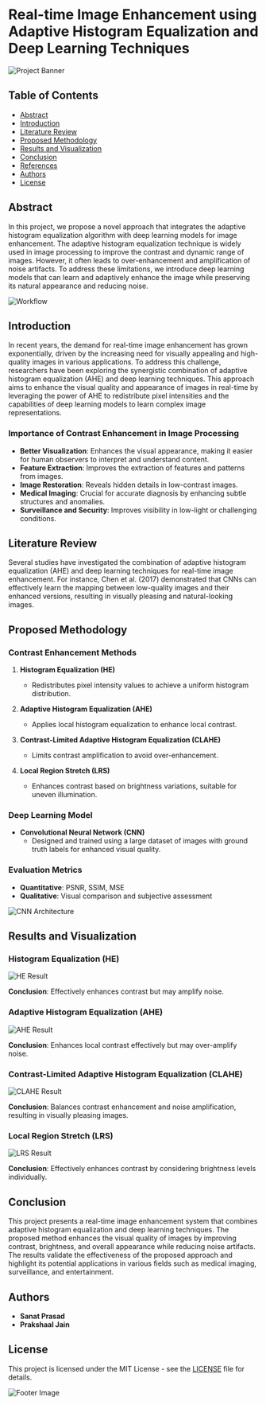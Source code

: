 
# Real-time Image Enhancement using Adaptive Histogram Equalization and Deep Learning Techniques

![Project Banner](path/to/banner/image.jpg)

## Table of Contents

- [Abstract](#abstract)
- [Introduction](#introduction)
- [Literature Review](#literature-review)
- [Proposed Methodology](#proposed-methodology)
- [Results and Visualization](#results-and-visualization)
- [Conclusion](#conclusion)
- [References](#references)
- [Authors](#authors)
- [License](#license)

## Abstract

In this project, we propose a novel approach that integrates the adaptive histogram equalization algorithm with deep learning models for image enhancement. The adaptive histogram equalization technique is widely used in image processing to improve the contrast and dynamic range of images. However, it often leads to over-enhancement and amplification of noise artifacts. To address these limitations, we introduce deep learning models that can learn and adaptively enhance the image while preserving its natural appearance and reducing noise.

![Workflow](path/to/workflow/image.jpg)

## Introduction

In recent years, the demand for real-time image enhancement has grown exponentially, driven by the increasing need for visually appealing and high-quality images in various applications. To address this challenge, researchers have been exploring the synergistic combination of adaptive histogram equalization (AHE) and deep learning techniques. This approach aims to enhance the visual quality and appearance of images in real-time by leveraging the power of AHE to redistribute pixel intensities and the capabilities of deep learning models to learn complex image representations.

### Importance of Contrast Enhancement in Image Processing

- **Better Visualization**: Enhances the visual appearance, making it easier for human observers to interpret and understand content.
- **Feature Extraction**: Improves the extraction of features and patterns from images.
- **Image Restoration**: Reveals hidden details in low-contrast images.
- **Medical Imaging**: Crucial for accurate diagnosis by enhancing subtle structures and anomalies.
- **Surveillance and Security**: Improves visibility in low-light or challenging conditions.

## Literature Review

Several studies have investigated the combination of adaptive histogram equalization (AHE) and deep learning techniques for real-time image enhancement. For instance, Chen et al. (2017) demonstrated that CNNs can effectively learn the mapping between low-quality images and their enhanced versions, resulting in visually pleasing and natural-looking images.


## Proposed Methodology

### Contrast Enhancement Methods

1. **Histogram Equalization (HE)**
   - Redistributes pixel intensity values to achieve a uniform histogram distribution.

2. **Adaptive Histogram Equalization (AHE)**
   - Applies local histogram equalization to enhance local contrast.

3. **Contrast-Limited Adaptive Histogram Equalization (CLAHE)**
   - Limits contrast amplification to avoid over-enhancement.

4. **Local Region Stretch (LRS)**
   - Enhances contrast based on brightness variations, suitable for uneven illumination.

### Deep Learning Model

- **Convolutional Neural Network (CNN)**
  - Designed and trained using a large dataset of images with ground truth labels for enhanced visual quality.

### Evaluation Metrics

- **Quantitative**: PSNR, SSIM, MSE
- **Qualitative**: Visual comparison and subjective assessment

![CNN Architecture](path/to/cnn_architecture/image.jpg)

## Results and Visualization

### Histogram Equalization (HE)

![HE Result](path/to/he_result/image.jpg)

**Conclusion**: Effectively enhances contrast but may amplify noise.

### Adaptive Histogram Equalization (AHE)

![AHE Result](path/to/ahe_result/image.jpg)

**Conclusion**: Enhances local contrast effectively but may over-amplify noise.

### Contrast-Limited Adaptive Histogram Equalization (CLAHE)

![CLAHE Result](path/to/clahe_result/image.jpg)

**Conclusion**: Balances contrast enhancement and noise amplification, resulting in visually pleasing images.

### Local Region Stretch (LRS)

![LRS Result](path/to/lrs_result/image.jpg)

**Conclusion**: Effectively enhances contrast by considering brightness levels individually.

## Conclusion

This project presents a real-time image enhancement system that combines adaptive histogram equalization and deep learning techniques. The proposed method enhances the visual quality of images by improving contrast, brightness, and overall appearance while reducing noise artifacts. The results validate the effectiveness of the proposed approach and highlight its potential applications in various fields such as medical imaging, surveillance, and entertainment.

## Authors

- **Sanat Prasad**
- **Prakshaal Jain**

## License

This project is licensed under the MIT License - see the [LICENSE](LICENSE) file for details.

![Footer Image](path/to/footer/image.jpg)
